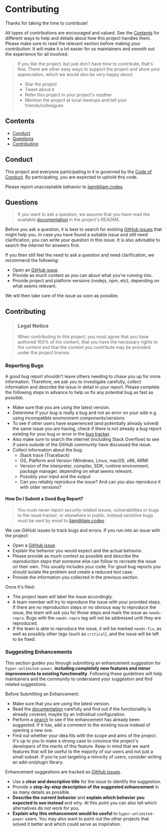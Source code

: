 # Contributing

Thanks for taking the time to contribute!

All types of contributions are encouraged and valued. See the [Contents](#contents) for different ways to help and details about how this project handles them. Please make sure to read the relevant section before making your contribution. It will make it a lot easier for us maintainers and smooth out the experience for all involved.

> If you like the project, but just don't have time to contribute, that's fine. There are other easy ways to support the project and show your appreciation, which we would also be very happy about:
>
> - Star the project
> - Tweet about it
> - Refer this project in your project's readme
> - Mention the project at local meetups and tell your friends/colleagues

## Contents

- [Conduct](#conduct)
- [Questions](#questions)
- [Contributing](#contributing)

## Conduct

This project and everyone participating in it is governed by the [Code of Conduct](https://github.com/eels/hyper-unlimited-power/blob/main/.github/CODE_OF_CONDUCT.md). By participating, you are expected to uphold this code.

Please report unacceptable behavior to <liam@liam.codes>.

## Questions

> If you want to ask a question, we assume that you have read the available [documentation](https://github.com/eels/hyper-unlimited-power#readme) in the project's README.

Before you ask a question, it is best to search for existing [GitHub issues](https://github.com/eels/hyper-unlimited-power/issues) that might help you. In case you have found a suitable issue and still need clarification, you can write your question in this issue. It is also advisable to search the internet for answers first.

If you then still feel the need to ask a question and need clarification, we recommend the following:

- Open an [GitHub issue](https://github.com/eels/hyper-unlimited-power/issues/new).
- Provide as much context as you can about what you're running into.
- Provide project and platform versions (nodejs, npm, etc), depending on what seems relevant.

We will then take care of the issue as soon as possible.

## Contributing

> ### Legal Notice
>
> When contributing to this project, you must agree that you have authored 100% of the content, that you have the necessary rights to the content and that the content you contribute may be provided under the project license.

### Reporting Bugs

A good bug report shouldn't leave others needing to chase you up for more information. Therefore, we ask you to investigate carefully, collect information and describe the issue in detail in your report. Please complete the following steps in advance to help us fix any potential bug as fast as possible.

- Make sure that you are using the latest version.
- Determine if your bug is really a bug and not an error on your side e.g. using incompatible environment components/versions.
- To see if other users have experienced (and potentially already solved) the same issue you are having, check if there is not already a bug report existing for your bug or error in the [bug tracker](https://github.com/eels/hyper-unlimited-power/issues?q=label%3Abug).
- Also make sure to search the internet (including Stack Overflow) to see if users outside of the GitHub community have discussed the issue.
- Collect information about the bug:
  - Stack trace (Traceback)
  - OS, Platform and Version (Windows, Linux, macOS, x86, ARM)
  - Version of the interpreter, compiler, SDK, runtime environment, package manager, depending on what seems relevant.
  - Possibly your input and the output
  - Can you reliably reproduce the issue? And can you also reproduce it with older versions?

#### How Do I Submit a Good Bug Report?

> You must never report security related issues, vulnerabilities or bugs to the issue tracker, or elsewhere in public. Instead sensitive bugs must be sent by email to <liam@liam.codes>.

We use GitHub issues to track bugs and errors. If you run into an issue with the project:

- Open a [GitHub issue](https://github.com/eels/hyper-unlimited-power/issues/new).
- Explain the behavior you would expect and the actual behavior.
- Please provide as much context as possible and describe the *reproduction steps* that someone else can follow to recreate the issue on their own. This usually includes your code. For good bug reports you should isolate the problem and create a reduced test case.
- Provide the information you collected in the previous section.

Once it's filed:

- The project team will label the issue accordingly.
- A team member will try to reproduce the issue with your provided steps. If there are no reproduction steps or no obvious way to reproduce the issue, the team will ask you for those steps and mark the issue as `needs-repro`. Bugs with the `needs-repro` tag will not be addressed until they are reproduced.
- If the team is able to reproduce the issue, it will be marked `needs-fix`, as well as possibly other tags (such as `critical`), and the issue will be left to be fixed.

### Suggesting Enhancements

This section guides you through submitting an enhancement suggestion for `hyper-unlimited-power`, **including completely new features and minor improvements to existing functionality**. Following these guidelines will help maintainers and the community to understand your suggestion and find related suggestions.

Before Submitting an Enhancement:

- Make sure that you are using the latest version.
- Read the [documentation](https://github.com/eels/hyper-unlimited-power#readme) carefully and find out if the functionality is already covered, maybe by an individual configuration.
- Perform a [search](https://github.com/eels/hyper-unlimited-power/issues) to see if the enhancement has already been suggested. If it has, add a comment to the existing issue instead of opening a new one.
- Find out whether your idea fits with the scope and aims of the project. It's up to you to make a strong case to convince the project's developers of the merits of this feature. Keep in mind that we want features that will be useful to the majority of our users and not just a small subset. If you're just targeting a minority of users, consider writing an add-on/plugin library.

Enhancement suggestions are tracked as [GitHub issues](https://github.com/eels/hyper-unlimited-power/issues).

- Use a **clear and descriptive title** for the issue to identify the suggestion.
- Provide a **step-by-step description of the suggested enhancement** in as many details as possible.
- **Describe the current behavior** and **explain which behavior you expected to see instead** and why. At this point you can also tell which alternatives do not work for you.
- **Explain why this enhancement would be useful** to `hyper-unlimited-power` users. You may also want to point out the other projects that solved it better and which could serve as inspiration.
